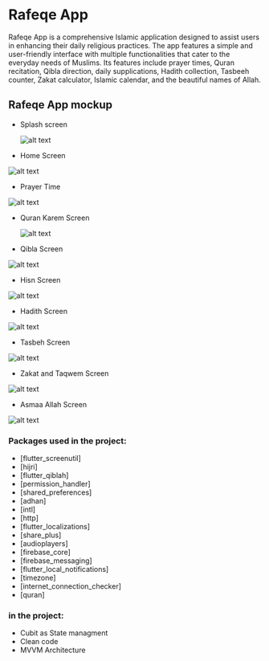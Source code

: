 # Rafeqe App
Rafeqe App is a comprehensive Islamic application designed to assist users in enhancing their daily religious practices. The app features a simple and user-friendly interface with multiple functionalities that cater to the everyday needs of Muslims. Its features include prayer times, Quran recitation, Qibla direction, daily supplications, Hadith collection, Tasbeeh counter, Zakat calculator, Islamic calendar, and the beautiful names of Allah.

## Rafeqe App  mockup

- Splash  screen

  ![alt text](splash.PNG)
  
 - Home Screen
  
  ![alt text](home.PNG)

 - Prayer Time    
    
 ![alt text](<sallah time.PNG>)
 
- Quran Karem Screen  

  ![alt text](quran-1.PNG)

- Qibla Screen   

![alt text](qibla-1.PNG)

-  Hisn Screen 

![alt text](hisn.PNG)

-  Hadith Screen 

![alt text](hadith.PNG)

- Tasbeh  Screen 

![alt text](misbaha.PNG)

- Zakat and Taqwem Screen 
 
![alt text](zakat_taqwem.PNG)

- Asmaa Allah  Screen 
 
![alt text](asmaa_allah.PNG)
  
### Packages used in the project:

- [flutter_screenutil]
- [hijri]
- [flutter_qiblah]
- [permission_handler]
- [shared_preferences]
- [adhan]
- [intl]
- [http]
- [flutter_localizations]
- [share_plus]
- [audioplayers]
- [firebase_core]
- [firebase_messaging]
- [flutter_local_notifications]
- [timezone]
- [internet_connection_checker]
- [quran]


### in the project:

- Cubit as State managment
- Clean code
- MVVM Architecture


